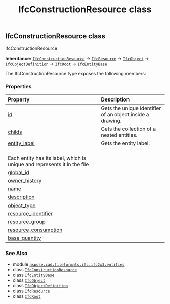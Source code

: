 ﻿---
title: IfcConstructionResource class
second_title: Aspose.CAD for Python via .NET API References
description: 
type: docs
weight: 1140
url: /python-net/aspose.cad.fileformats.ifc.ifc2x3.entities/ifcconstructionresource/
is_root: false
---

## IfcConstructionResource class

IfcConstructionResource



**Inheritance:** [`IfcConstructionResource`](/cad/python-net/aspose.cad.fileformats.ifc.ifc2x3.entities/ifcconstructionresource) → 
[`IfcResource`](/cad/python-net/aspose.cad.fileformats.ifc.ifc2x3.entities/ifcresource) → 
[`IfcObject`](/cad/python-net/aspose.cad.fileformats.ifc.ifc2x3.entities/ifcobject) → 
[`IfcObjectDefinition`](/cad/python-net/aspose.cad.fileformats.ifc.ifc2x3.entities/ifcobjectdefinition) → 
[`IfcRoot`](/cad/python-net/aspose.cad.fileformats.ifc.ifc2x3.entities/ifcroot) → 
[`IfcEntityBase`](/cad/python-net/aspose.cad.fileformats.ifc/ifcentitybase)



The IfcConstructionResource type exposes the following members:

### Properties
| Property | Description |
| :- | :- |
| [id](/cad/python-net/aspose.cad.fileformats.ifc.ifc2x3.entities/ifcconstructionresource/id) | Gets the unique identifier of an object inside a drawing. |
| [childs](/cad/python-net/aspose.cad.fileformats.ifc.ifc2x3.entities/ifcconstructionresource/childs) | Gets the collection of a nested entities. |
| [entity_label](/cad/python-net/aspose.cad.fileformats.ifc.ifc2x3.entities/ifcconstructionresource/entity_label) | Gets the entity label.<br/>Each entity has its label, which is unique and represents it in the file |
| [global_id](/cad/python-net/aspose.cad.fileformats.ifc.ifc2x3.entities/ifcconstructionresource/global_id) |  |
| [owner_history](/cad/python-net/aspose.cad.fileformats.ifc.ifc2x3.entities/ifcconstructionresource/owner_history) |  |
| [name](/cad/python-net/aspose.cad.fileformats.ifc.ifc2x3.entities/ifcconstructionresource/name) |  |
| [description](/cad/python-net/aspose.cad.fileformats.ifc.ifc2x3.entities/ifcconstructionresource/description) |  |
| [object_type](/cad/python-net/aspose.cad.fileformats.ifc.ifc2x3.entities/ifcconstructionresource/object_type) |  |
| [resource_identifier](/cad/python-net/aspose.cad.fileformats.ifc.ifc2x3.entities/ifcconstructionresource/resource_identifier) |  |
| [resource_group](/cad/python-net/aspose.cad.fileformats.ifc.ifc2x3.entities/ifcconstructionresource/resource_group) |  |
| [resource_consumption](/cad/python-net/aspose.cad.fileformats.ifc.ifc2x3.entities/ifcconstructionresource/resource_consumption) |  |
| [base_quantity](/cad/python-net/aspose.cad.fileformats.ifc.ifc2x3.entities/ifcconstructionresource/base_quantity) |  |



### See Also
* module [`aspose.cad.fileformats.ifc.ifc2x3.entities`](..)
* class [`IfcConstructionResource`](/cad/python-net/aspose.cad.fileformats.ifc.ifc2x3.entities/ifcconstructionresource)
* class [`IfcEntityBase`](/cad/python-net/aspose.cad.fileformats.ifc/ifcentitybase)
* class [`IfcObject`](/cad/python-net/aspose.cad.fileformats.ifc.ifc2x3.entities/ifcobject)
* class [`IfcObjectDefinition`](/cad/python-net/aspose.cad.fileformats.ifc.ifc2x3.entities/ifcobjectdefinition)
* class [`IfcResource`](/cad/python-net/aspose.cad.fileformats.ifc.ifc2x3.entities/ifcresource)
* class [`IfcRoot`](/cad/python-net/aspose.cad.fileformats.ifc.ifc2x3.entities/ifcroot)
